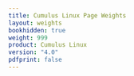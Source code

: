 ```yaml
---
title: Cumulus Linux Page Weights
layout: weights
bookhidden: true
weight: 999
product: Cumulus Linux
version: "4.0"
pdfprint: false
---
```



